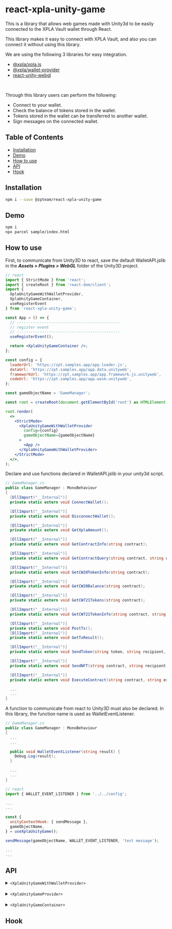 # react-xpla-unity-game

This is a library that allows web games made with Unity3d to be easily connected to the XPLA Vault wallet through React.

This library makes it easy to connect with XPLA Vault, and also you can connect it without using this library.

We are using the following 3 libraries for easy integration.
- [@xpla/xpla.js](https://www.npmjs.com/package/@xpla/xpla.js)
- [@xpla/wallet-provider](https://www.npmjs.com/package/@xpla/wallet-provider)
- [react-unity-webgl](https://www.npmjs.com/package/react-unity-webgl)

<br />

Through this library users can perform the following:
- Connect to your wallet.
- Check the balance of tokens stored in the wallet.
- Tokens stored in the wallet can be transferred to another wallet.
- Sign messages on the connected wallet.

## Table of Contents
- [Installation](#installation)
- [Demo](#demo)
- [How to use](#how-to-use)
- [API](#api)
- [Hook](#hook)

## Installation

```bash
npm i --save @zpteam/react-xpla-unity-game
```

## Demo
```bash
npm i
npx parcel sample/index.html 
```

## How to use

First, to communicate from Unity3D to react, save the default WalletAPI.jslib in the ***Assets > Plugins > WebGL*** folder of the Unity3D project.

```jsx
// react
import { StrictMode } from 'react';
import { createRoot } from 'react-dom/client';
import { 
  XplaUnityGameWithWalletProvider,
  XplaUnityGameContainer,
  useRegisterEvent 
} from 'react-xpla-unity-game';

const App = () => {
  // ---------------------------------------------
  // register event
  // ---------------------------------------------
  useRegisterEvent();

  return <XplaUnityGameContainer />;
};

const config = {
  loaderUrl: 'https://zpt.samples.app/app.loader.js',
  dataUrl: 'https://zpt.samples.app/app.data.unityweb',
  frameworkUrl: 'https://zpt.samples.app/app.framework.js.unityweb',
  codeUrl: 'https://zpt.samples.app/app.wasm.unityweb',
};

const gameObjectName = 'GameManager';

const root = createRoot(document.getElementById('root') as HTMLElement);

root.render(
  <>
    <StrictMode>
      <XplaUnityGameWithWalletProvider
        config={config}
        gameObjectName={gameObjectName}
      >
        <App />
      </XplaUnityGameWithWalletProvider>
    </StrictMode>
  </>,
);
```

Declare and use functions declared in WalletAPI.jslib in your unity3d script.


```csharp
// GameManager.cs
public class GameManager : MonoBehaviour
{
  [DllImport("__Internal")]
  private static extern void ConnectWallet();

  [DllImport("__Internal")]
  private static extern void DisconnectWallet();

  [DllImport("__Internal")]
  private static extern void GetXplaAmount();

  [DllImport("__Internal")]
  private static extern void GetContractInfo(string contract);

  [DllImport("__Internal")]
  private static extern void GetContractQuery(string contract, string query);

  [DllImport("__Internal")]
  private static extern void GetCW20TokenInfo(string contract);

  [DllImport("__Internal")]
  private static extern void GetCW20Balance(string contract);

  [DllImport("__Internal")]
  private static extern void GetCW721Tokens(string contract);

  [DllImport("__Internal")]
  private static extern void GetCW721TokenInfo(string contract, string token_id);

  [DllImport("__Internal")]
  private static extern void PostTx();
  [DllImport("__Internal")]
  private static extern void GetTxResult();

  [DllImport("__Internal")]
  private static extern void SendToken(string token, string recipient, string amount, string txmemo);

  [DllImport("__Internal")]
  private static extern void SendNFT(string contract, string recipient, string token_id, string txmemo);

  [DllImport("__Internal")]
  private static extern void ExecuteContract(string contract, string execute_msg, string txmemo);

  ...
  ...
}
```

A function to communicate from react to Unity3D must also be declared. 
In this library, the function name is used as WalletEventListener.

```csharp
// GameManager.cs
public class GameManager : MonoBehaviour
{
  ...
  ...

  public void WalletEventListener(string result) {
    Debug.Log(result);
  }

  ...
  ...
}
```

```jsx
// react
import { WALLET_EVENT_LISTENER } from '../../config';

...
...

const {
  unityContextHook: { sendMessage },
  gameObjectName,
} = useXplaUnityGame();

sendMessage(gameObjectName, WALLET_EVENT_LISTENER, 'test message');

...
...

```

## API

<details>

<summary><code>&lt;XplaUnityGameWithWalletProvider&gt;</code></summary>

XplaUnityGameWithWalletProvider is composed of XPLA Vault's wallet-provider and XplaUnityGameProvider.

XplaUnityGameWithWalletProvider includes XPLA Vault wallet by default.

The default settings are:

```jsx
// Game build files
const config = {
  loaderUrl: 'https://zpt.samples.app/app.loader.js',
  dataUrl: 'https://zpt.samples.app/app.data.unityweb',
  frameworkUrl: 'https://zpt.samples.app/app.framework.js.unityweb',
  codeUrl: 'https://zpt.samples.app/app.wasm.unityweb',
};

// Game object name to call from React to Unity3D 
const gameObjectName = 'GameManager';
```

</details>

<br />

<details>

<summary><code>&lt;XplaUnityGameProvider&gt;</code></summary>

It can be used if there is a wallet-provider of XPLA Vault that is already linked.

The default setting is the same as XplaUnityGameWithWalletProvider.

</details>

<br />

<details>

<summary><code>&lt;XplaUnityGameContainer&gt;</code></summary>

XplaUnityGameContainer is a wrapper component of react-unity-webgl's Unity component.

```jsx
// loading image or icon
const loading = <img src="IMAGE_LINK" alt="" />;

// Update Unity component style
// Changed the default width of 60% to 70%
const style: React.CSSProperties = {
  width: '70%'
}

return (
  <XplaUnityGameContainer loading={loading} style={style} />
)

```

</details>

## Hook